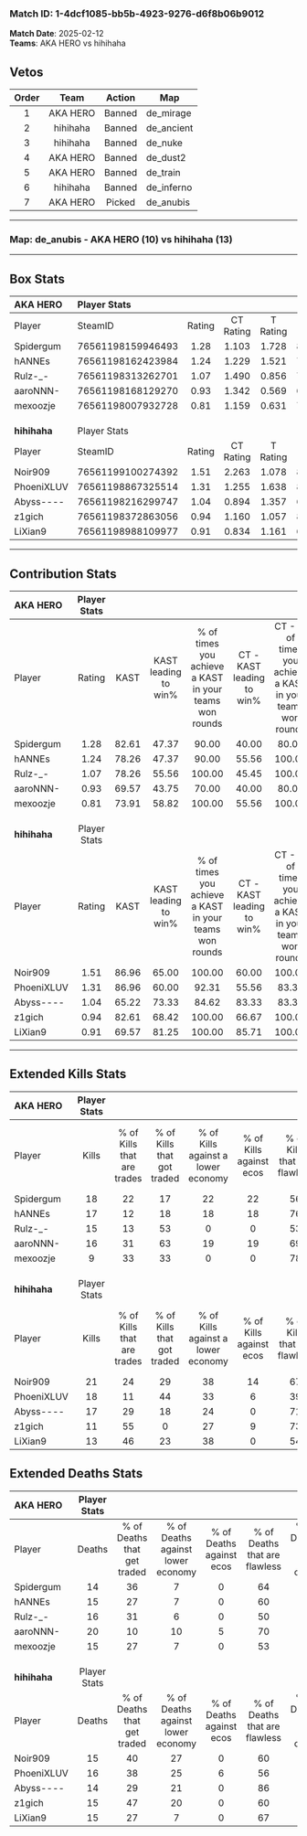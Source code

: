 ### Match ID: 1-4dcf1085-bb5b-4923-9276-d6f8b06b9012  
**Match Date**: 2025-02-12  
**Teams**: AKA HERO vs hihihaha  

## Vetos  

| Order | Team | Action | Map |
| :---: | :--: | :----: | --- |
| 1 | AKA HERO | Banned | de_mirage |
| 2 | hihihaha | Banned | de_ancient |
| 3 | hihihaha | Banned | de_nuke |
| 4 | AKA HERO | Banned | de_dust2 |
| 5 | AKA HERO | Banned | de_train |
| 6 | hihihaha | Banned | de_inferno |
| 7 | AKA HERO | Picked | de_anubis |

---  

### **Map**: de_anubis - AKA HERO (10) vs hihihaha (13)  
---  

## Box Stats  

| **AKA HERO** | Player Stats      |        |           |          |       |       |       |         |        |      |     |
| :- | :- | :-: | :-: | :-: | :-: | :-: | :-: | :-: | :-: | :-: | :-: |
| Player       | SteamID           | Rating | CT Rating | T Rating | KAST  |  ADR  | Kills | Assists | Deaths | K/D  | HS% |
| Spidergum    | 76561198159946493 |  1.28  |   1.103   |  1.728   | 82.61 | 77.0  |  18   |    5    |   14   | 1.29 | 44  |
| hANNEs       | 76561198162423984 |  1.24  |   1.229   |  1.521   | 78.26 | 88.9  |  17   |    8    |   15   | 1.13 | 47  |
| Rulz-_-      | 76561198313262701 |  1.07  |   1.490   |  0.856   | 78.26 | 71.7  |  15   |    3    |   16   | 0.94 | 73  |
| aaroNNN-     | 76561198168129270 |  0.93  |   1.342   |  0.569   | 69.57 | 65.7  |  16   |    2    |   20   | 0.80 | 43  |
| mexoozje     | 76561198007932728 |  0.81  |   1.159   |  0.631   | 73.91 | 60.1  |   9   |    6    |   15   | 0.60 | 33  |
|              |                   |        |           |          |       |       |       |         |        |      |     |
|              |                   |        |           |          |       |       |       |         |        |      |     |
|              |                   |        |           |          |       |       |       |         |        |      |     |
| **hihihaha** | Player Stats      |        |           |          |       |       |       |         |        |      |     |
| Player       | SteamID           | Rating | CT Rating | T Rating | KAST  |  ADR  | Kills | Assists | Deaths | K/D  | HS% |
| Noir909      | 76561199100274392 |  1.51  |   2.263   |  1.078   | 86.96 | 105.5 |  21   |    7    |   15   | 1.40 | 76  |
| PhoeniXLUV   | 76561198867325514 |  1.31  |   1.255   |  1.638   | 86.96 | 87.9  |  18   |    7    |   16   | 1.13 | 66  |
| Abyss----    | 76561198216299747 |  1.04  |   0.894   |  1.357   | 65.22 | 59.5  |  17   |    0    |   14   | 1.21 | 29  |
| z1gich       | 76561198372863056 |  0.94  |   1.160   |  1.057   | 82.61 | 58.0  |  11   |    6    |   15   | 0.73 | 63  |
| LiXian9      | 76561198988109977 |  0.91  |   0.834   |  1.161   | 69.57 | 60.3  |  13   |    2    |   15   | 0.87 | 46  |
---  

## Contribution Stats  

| **AKA HERO** | Player Stats |       |                      |                                                        |                           |                                                             |                          |                                                            |
| :- | :-: | :-: | :-: | :-: | :-: | :-: | :-: | :-: |
| Player       |    Rating    | KAST  | KAST leading to win% | % of times you achieve a KAST in your teams won rounds | CT - KAST leading to win% | CT - % of times you achieve a KAST in your teams won rounds | T - KAST leading to win% | T - % of times you achieve a KAST in your teams won rounds |
| Spidergum    |     1.28     | 82.61 |        47.37         |                         90.00                          |           40.00           |                            80.00                            |          55.56           |                           100.00                           |
| hANNEs       |     1.24     | 78.26 |        47.37         |                         90.00                          |           55.56           |                           100.00                            |          40.00           |                           80.00                            |
| Rulz-_-      |     1.07     | 78.26 |        55.56         |                         100.00                         |           45.45           |                           100.00                            |          71.43           |                           100.00                           |
| aaroNNN-     |     0.93     | 69.57 |        43.75         |                         70.00                          |           40.00           |                            80.00                            |          50.00           |                           60.00                            |
| mexoozje     |     0.81     | 73.91 |        58.82         |                         100.00                         |           55.56           |                           100.00                            |          62.50           |                           100.00                           |
|              |              |       |                      |                                                        |                           |                                                             |                          |                                                            |
|              |              |       |                      |                                                        |                           |                                                             |                          |                                                            |
|              |              |       |                      |                                                        |                           |                                                             |                          |                                                            |
| **hihihaha** | Player Stats |       |                      |                                                        |                           |                                                             |                          |                                                            |
| Player       |    Rating    | KAST  | KAST leading to win% | % of times you achieve a KAST in your teams won rounds | CT - KAST leading to win% | CT - % of times you achieve a KAST in your teams won rounds | T - KAST leading to win% | T - % of times you achieve a KAST in your teams won rounds |
| Noir909      |     1.51     | 86.96 |        65.00         |                         100.00                         |           60.00           |                           100.00                            |          70.00           |                           100.00                           |
| PhoeniXLUV   |     1.31     | 86.96 |        60.00         |                         92.31                          |           55.56           |                            83.33                            |          63.64           |                           100.00                           |
| Abyss----    |     1.04     | 65.22 |        73.33         |                         84.62                          |           83.33           |                            83.33                            |          66.67           |                           85.71                            |
| z1gich       |     0.94     | 82.61 |        68.42         |                         100.00                         |           66.67           |                           100.00                            |          70.00           |                           100.00                           |
| LiXian9      |     0.91     | 69.57 |        81.25         |                         100.00                         |           85.71           |                           100.00                            |          77.78           |                           100.00                           |
---  

## Extended Kills Stats  

| **AKA HERO** | Player Stats |                            |                            |                                    |                         |                              |                                 |                                       |                    |           |
| :- | :-: | :-: | :-: | :-: | :-: | :-: | :-: | :-: | :-: | :-: |
| Player       |    Kills     | % of Kills that are trades | % of Kills that got traded | % of Kills against a lower economy | % of Kills against ecos | % of Kills that are flawless | % of Kills that are close duels | % of Kills that are assisted by flash | Pistol Round Kills | AWP Kills |
| Spidergum    |      18      |             22             |             17             |                 22                 |           22            |              56              |               11                |                   0                   |         0          |     0     |
| hANNEs       |      17      |             12             |             18             |                 18                 |           18            |              76              |                0                |                   6                   |         0          |     0     |
| Rulz-_-      |      15      |             13             |             53             |                 0                  |            0            |              53              |               13                |                  13                   |         2          |     0     |
| aaroNNN-     |      16      |             31             |             63             |                 19                 |           19            |              69              |                0                |                   6                   |         3          |     0     |
| mexoozje     |      9       |             33             |             33             |                 0                  |            0            |              78              |                0                |                   0                   |         0          |     5     |
|              |              |                            |                            |                                    |                         |                              |                                 |                                       |                    |           |
|              |              |                            |                            |                                    |                         |                              |                                 |                                       |                    |           |
|              |              |                            |                            |                                    |                         |                              |                                 |                                       |                    |           |
| **hihihaha** | Player Stats |                            |                            |                                    |                         |                              |                                 |                                       |                    |           |
| Player       |    Kills     | % of Kills that are trades | % of Kills that got traded | % of Kills against a lower economy | % of Kills against ecos | % of Kills that are flawless | % of Kills that are close duels | % of Kills that are assisted by flash | Pistol Round Kills | AWP Kills |
| Noir909      |      21      |             24             |             29             |                 38                 |           14            |              67              |               14                |                   0                   |         3          |     1     |
| PhoeniXLUV   |      18      |             11             |             44             |                 33                 |            6            |              39              |               17                |                   6                   |         3          |     0     |
| Abyss----    |      17      |             29             |             18             |                 24                 |            0            |              71              |                0                |                   0                   |         2          |     8     |
| z1gich       |      11      |             55             |             0              |                 27                 |            9            |              73              |                0                |                   9                   |         1          |     0     |
| LiXian9      |      13      |             46             |             23             |                 38                 |            0            |              54              |               15                |                   8                   |         1          |     0     |
## Extended Deaths Stats  

| **AKA HERO** | Player Stats |                             |                                   |                          |                               |                            |                           |               |
| :- | :-: | :-: | :-: | :-: | :-: | :-: | :-: | :-: |
| Player       |    Deaths    | % of Deaths that get traded | % of Deaths against lower economy | % of Deaths against ecos | % of Deaths that are flawless | % of Deaths that are close | % of Deaths while blinded | Deaths to AWP |
| Spidergum    |      14      |             36              |                 7                 |            0             |              64               |             7              |            14             |       3       |
| hANNEs       |      15      |             27              |                 7                 |            0             |              60               |             20             |             0             |       1       |
| Rulz-_-      |      16      |             31              |                 6                 |            0             |              50               |             0              |             0             |       2       |
| aaroNNN-     |      20      |             10              |                10                 |            5             |              70               |             5              |             0             |       3       |
| mexoozje     |      15      |             27              |                 7                 |            0             |              53               |             20             |             7             |       0       |
|              |              |                             |                                   |                          |                               |                            |                           |               |
|              |              |                             |                                   |                          |                               |                            |                           |               |
|              |              |                             |                                   |                          |                               |                            |                           |               |
| **hihihaha** | Player Stats |                             |                                   |                          |                               |                            |                           |               |
| Player       |    Deaths    | % of Deaths that get traded | % of Deaths against lower economy | % of Deaths against ecos | % of Deaths that are flawless | % of Deaths that are close | % of Deaths while blinded | Deaths to AWP |
| Noir909      |      15      |             40              |                27                 |            0             |              60               |             7              |            20             |       1       |
| PhoeniXLUV   |      16      |             38              |                25                 |            6             |              56               |             0              |             6             |       1       |
| Abyss----    |      14      |             29              |                21                 |            0             |              86               |             0              |             0             |       2       |
| z1gich       |      15      |             47              |                20                 |            0             |              60               |             7              |             0             |       0       |
| LiXian9      |      15      |             27              |                 7                 |            0             |              67               |             13             |             0             |       1       |
